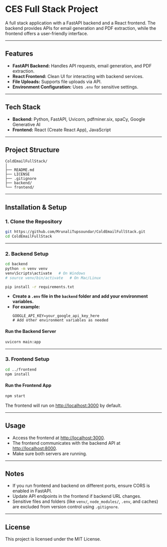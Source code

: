 # CES Full Stack Project

A full stack application with a FastAPI backend and a React frontend. The backend provides APIs for email generation and PDF extraction, while the frontend offers a user-friendly interface.

---

## Features

- **FastAPI Backend:** Handles API requests, email generation, and PDF extraction.
- **React Frontend:** Clean UI for interacting with backend services.
- **File Uploads:** Supports file uploads via API.
- **Environment Configuration:** Uses `.env` for sensitive settings.

---

## Tech Stack

- **Backend:** Python, FastAPI, Uvicorn, pdfminer.six, spaCy, Google Generative AI
- **Frontend:** React (Create React App), JavaScript

---

## Project Structure

```
ColdEmailFullStack/
│
├── README.md
├── LICENSE
├── .gitignore
├── backend/
└── frontend/
```

---

## Installation & Setup

### 1. Clone the Repository

```bash
git https://github.com/MrunaliTupsoundar/ColdEmailFullStack.git
cd ColdEmailFullStack
```

---

### 2. Backend Setup

```bash
cd backend
python -m venv venv
venv\Scripts\activate   # On Windows
# source venv/bin/activate   # On Mac/Linux

pip install -r requirements.txt
```

- **Create a `.env` file in the `backend` folder and add your environment variables.**
- **For example:**
    ```
    GOOGLE_API_KEY=your_google_api_key_here
    # Add other environment variables as needed
    ```

#### Run the Backend Server

```bash
uvicorn main:app 
```

---

### 3. Frontend Setup

```bash
cd ../frontend
npm install
```

#### Run the Frontend App

```bash
npm start
```

The frontend will run on [http://localhost:3000](http://localhost:3000) by default.

---

## Usage

- Access the frontend at [http://localhost:3000](http://localhost:3000).
- The frontend communicates with the backend API at [http://localhost:8000](http://localhost:8000).
- Make sure both servers are running.

---

## Notes

- If you run frontend and backend on different ports, ensure CORS is enabled in FastAPI.
- Update API endpoints in the frontend if backend URL changes.
- Sensitive files and folders (like `venv/`, `node_modules/`, `.env`, and caches) are excluded from version control using `.gitignore`.

---

## License

This project is licensed under the MIT License.
